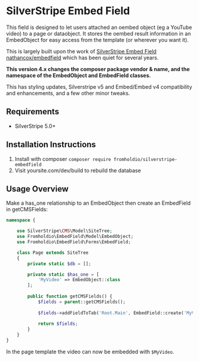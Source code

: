 SilverStripe Embed Field
===================================

This field is designed to let users attached an oembed object (eg a YouTube video) to a page or dataobject.  It stores the oembed result information in an EmbedObject for easy access from the template (or wherever you want it).

This is largely built upon the work of [SilverStripe Embed Field nathancox/embedfield](https://github.com/nathancox/silverstripe-embedfield) which has been quiet for several years.

**This version 4.x changes the composer package vendor & name, and the namespace of the EmbedObject and EmbedField classes.**

This has styling updates, Silverstripe v5 and Embed/Embed v4 compatibility and enhancements, and a few other minor tweaks.

Requirements
------------
* SilverStripe 5.0+

Installation Instructions
-------------------------

1. Install with composer `composer require fromholdio/silverstripe-embedfield`
2. Visit yoursite.com/dev/build to rebuild the database

Usage Overview
--------------

Make a has_one relationship to an EmbedObject then create an EmbedField in getCMSFields:

```php
namespace {

    use SilverStripe\CMS\Model\SiteTree;
    use Fromholdio\EmbedField\Model\EmbedObject;
    use Fromholdio\EmbedField\Forms\EmbedField;

    class Page extends SiteTree
    {
        private static $db = [];

        private static $has_one = [
            'MyVideo' => EmbedObject::class
        ];
        
        public function getCMSFields() {
            $fields = parent::getCMSFields();
            
            $fields->addFieldToTab('Root.Main', EmbedField::create('MyVideoID', 'Sidebar video'));
            
            return $fields;
        }
    }
}
```

In the page template the video can now be embedded with `$MyVideo`.
